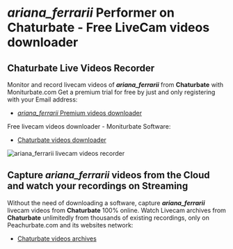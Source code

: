 # _ariana_ferrarii_ Performer on Chaturbate - Free LiveCam videos downloader

## Chaturbate Live Videos Recorder

Monitor and record livecam videos of **_ariana_ferrarii_** from **Chaturbate** with Moniturbate.com
Get a premium trial for free by just and only registering with your Email address:
* [_ariana_ferrarii_ Premium videos downloader](https://moniturbate.com/request-demo-licence-key.html)

Free livecam videos downloader - Moniturbate Software:
* [Chaturbate videos downloader](https://moniturbate.com/moniturbate-download-software.html)

![_ariana_ferrarii_ livecam videos recorder](https://peachurnet.com/templates/moniturbate-software.png)


## Capture _ariana_ferrarii_ videos from the Cloud and watch your recordings on Streaming

Without the need of downloading a software, capture **_ariana_ferrarii_** livecam videos from **Chaturbate** 100% online.
Watch Livecam archives from **Chaturbate** unlimitedly from thousands of existing recordings, only on Peachurbate.com and its websites network:
* [Chaturbate videos archives](https://peachurnet.com/)